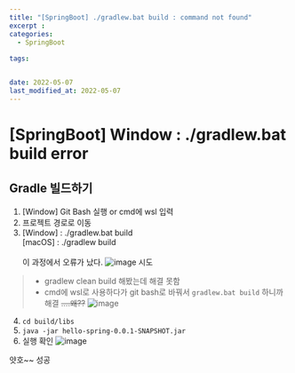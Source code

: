 ```yaml
---
title: "[SpringBoot] ./gradlew.bat build : command not found"
excerpt : 
categories:
  - SpringBoot
  
tags:


date: 2022-05-07
last_modified_at: 2022-05-07
---
```


# [SpringBoot] Window : ./gradlew.bat build error

## Gradle 빌드하기
1. [Window] Git Bash 실행 or cmd에 wsl 입력
2. 프로젝트 경로로 이동
3. [Window] : ./gradlew.bat build <br>
[macOS] : ./gradlew build <br/><br/>
이 과정에서 오류가 났다.
![image](https://user-images.githubusercontent.com/31675698/167251975-05d19c4c-06b6-4018-a243-2c6644221a5c.png)
시도
>- gradlew clean build 해봤는데 해결 못함
>- cmd에 wsl로 사용하다가 git bash로 바꿔서 `gradlew.bat build` 하니까 해결 ~~....왜??~~
![image](https://user-images.githubusercontent.com/31675698/167252239-6c8a59e4-9fa2-4962-bae2-1700ff1f4e05.png)
4. `cd build/libs`
5. `java -jar hello-spring-0.0.1-SNAPSHOT.jar`
6. 실행 확인
![image](https://user-images.githubusercontent.com/31675698/167252331-ed1f603d-1de1-4e5d-ae10-eec88ea8f41d.png)

얏호~~ 성공